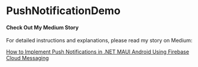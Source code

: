 # PushNotificationDemo

#### Check Out My Medium Story

For detailed instructions and explanations, please read my story on Medium:

[How to Implement Push Notifications in .NET MAUI Android Using Firebase Cloud Messaging](https://medium.com/@kewanglimbu/how-to-implement-push-notifications-in-net-maui-android-using-firebase-cloud-messaging-f3b6eba3d762)

